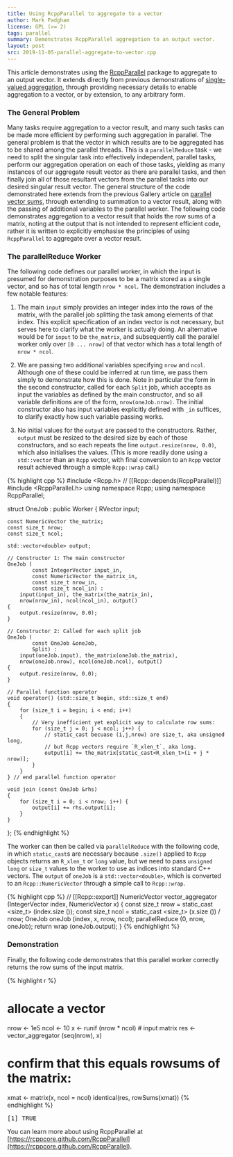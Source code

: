 ```yaml
---
title: Using RcppParallel to aggregate to a vector
author: Mark Padgham
license: GPL (>= 2)
tags: parallel 
summary: Demonstrates RcppParallel aggregation to an output vector.
layout: post
src: 2019-11-05-parallel-aggregate-to-vector.cpp
---
```

This article demonstrates using the
[RcppParallel](https://rcppcore.github.com/RcppParallel) package to aggregate
to an output vector. It extends directly from previous demonstrations of
[single-valued
aggregation](https://gallery.rcpp.org/articles/parallel-vector-sum), through
providing necessary details to enable aggregation to a vector, or by
extension, to any arbitrary form.


### The General Problem

Many tasks require aggregation to a vector result, and many such tasks can be
made more efficient by performing such aggregation in parallel. The general
problem is that the vector in which results are to be aggregated has to be
shared among the parallel threads. This is a `parallelReduce` task - we need
to split the singular task into effectively independent, parallel tasks,
perform our aggregation operation on each of those tasks, yielding as many
instances of our aggregate result vector as there are parallel tasks, and
then finally join all of those resultant vectors from the parallel tasks into
our desired singular result vector. The general structure of the code
demonstrated here extends from the previous Gallery article on [parallel
vector sums](https://gallery.rcpp.org/articles/parallel-vector-sum), through
extending to summation to a vector result, along with the passing of
additional variables to the parallel worker. The following code demonstrates
aggregation to a vector result that holds the row sums of a matrix, noting at
the output that is not intended to represent efficient code, rather it is
written to explicitly emphasise the principles of using `RcppParallel` to
aggregate over a vector result.

### The parallelReduce Worker

The following code defines our parallel worker, in which the input is
presumed for demonstration purposes to be a matrix stored as a single vector,
and so has of total length `nrow * ncol`.  The demonstration includes a few
notable features:

1. The main `input` simply provides an integer index into the rows of the
matrix, with the parallel job splitting the task among elements of that
index. This explicit specification of an index vector is not necessary, but
serves here to clarify what the worker is actually doing. An alternative
would be for `input` to be `the_matrix`, and subsequently call the parallel
worker only over `[0 ... nrow]` of that vector which has a total length of
`nrow * ncol`.

2. We are passing two additional variables specifying `nrow` and `ncol`.
Although one of these could be inferred at run time, we pass them simply to
demonstrate how this is done. Note in particular the form in the second
constructor, called for each `Split` job, which accepts as input the
variables as defined by the main constructor, and so all variable definitions
are of the form, `nrow(oneJob.nrow)`. The initial constructor also has input
variables explicitly defined with `_in` suffices, to clarify exactly how such
variable passing works.

3. No initial values for the `output` are passed to the constructors. Rather,
`output` must be resized to the desired size by each of those constructors,
and so each repeats the line `output.resize(nrow, 0.0)`, which also
initialises the values.  (This is more readily done using a `std::vector`
than an `Rcpp` vector, with final conversion to an `Rcpp` vector result
achieved through a simple `Rcpp::wrap` call.)


{% highlight cpp %}
#include <Rcpp.h>
// [[Rcpp::depends(RcppParallel)]]
#include <RcppParallel.h>
using namespace Rcpp;
using namespace RcppParallel;

struct OneJob : public Worker
{
    RVector<int> input;

    const NumericVector the_matrix;
    const size_t nrow;
    const size_t ncol;

    std::vector<double> output;

    // Constructor 1: The main constructor
    OneJob (
            const IntegerVector input_in,
            const NumericVector the_matrix_in,
            const size_t nrow_in,
            const size_t ncol_in) :
        input(input_in), the_matrix(the_matrix_in),
        nrow(nrow_in), ncol(ncol_in), output()
    {
        output.resize(nrow, 0.0);
    }

    // Constructor 2: Called for each split job
    OneJob (
            const OneJob &oneJob,
            Split) :
        input(oneJob.input), the_matrix(oneJob.the_matrix),
        nrow(oneJob.nrow), ncol(oneJob.ncol), output()
    {
        output.resize(nrow, 0.0);
    }

    // Parallel function operator
    void operator() (std::size_t begin, std::size_t end)
    {
        for (size_t i = begin; i < end; i++)
        {
            // Very inefficient yet explicit way to calculate row sums:
            for (size_t j = 0; j < ncol; j++) {
                // static_cast becuase (i,j,nrow) are size_t, aka unsigned long,
                // but Rcpp vectors require `R_xlen_t`, aka long.
                output[i] += the_matrix[static_cast<R_xlen_t>(i + j * nrow)];
            }
        }
    } // end parallel function operator

    void join (const OneJob &rhs)
    {
        for (size_t i = 0; i < nrow; i++) {
            output[i] += rhs.output[i];
        }
    }
};
{% endhighlight %}

The worker can then be called via `parallelReduce` with the following code,
in which `static_cast`s are necessary because `.size()` applied to `Rcpp`
objects returns an `R_xlen_t` or `long` value, but we need to pass `unsigned
long` or `size_t` values to the worker to use as indices into standard C++
vectors. The `output` of `oneJob` is a `std::vector<double>`, which is
converted to an `Rcpp::NumericVector` through a simple call to `Rcpp::wrap`.

{% highlight cpp %}
// [[Rcpp::export]]
NumericVector vector_aggregator (IntegerVector index, NumericVector x)
{
    const size_t nrow = static_cast <size_t> (index.size ());
    const size_t ncol = static_cast <size_t> (x.size ()) / nrow;
    OneJob oneJob (index, x, nrow, ncol);
    parallelReduce (0, nrow, oneJob);
    return wrap (oneJob.output);
}
{% endhighlight %}

### Demonstration

Finally, the following code demonstrates that this parallel worker correctly
returns the row sums of the input matrix.

{% highlight r %}
# allocate a vector
nrow <- 1e5
ncol <- 10
x <- runif (nrow * ncol) # input matrix
res <- vector_aggregator (seq(nrow), x)

# confirm that this equals rowsums of the matrix:
xmat <- matrix(x, ncol = ncol)
identical(res, rowSums(xmat))
{% endhighlight %}



<pre class="output">
[1] TRUE
</pre>

You can learn more about using RcppParallel at
[https://rcppcore.github.com/RcppParallel](https://rcppcore.github.com/RcppParallel).
